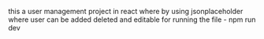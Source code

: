 this a user management project in react where by using jsonplaceholder where user can be added deleted and editable 
for running the file - npm run dev
